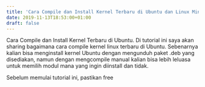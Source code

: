```yaml
---
title: 'Cara Compile dan Install Kernel Terbaru di Ubuntu dan Linux Mint'
date: 2019-11-13T18:53:00+01:00
draft: false
---
```


Cara Compile dan Install Kernel Terbaru di Ubuntu. Di tutorial ini saya akan sharing bagaimana cara compile kernel linux terbaru di Ubuntu. Sebenarnya kalian bisa menginstall kernel Ubuntu dengan mengunduh paket .deb yang disediakan, namun dengan mengcompile manual kalian bisa lebih leluasa untuk memilih modul mana yang ingin diinstall dan tidak.  
  
  
  
  
Sebelum memulai tutorial ini, pastikan free